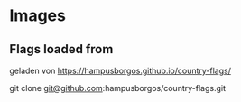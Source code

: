 # Images

## Flags loaded from

geladen von https://hampusborgos.github.io/country-flags/

git clone git@github.com:hampusborgos/country-flags.git